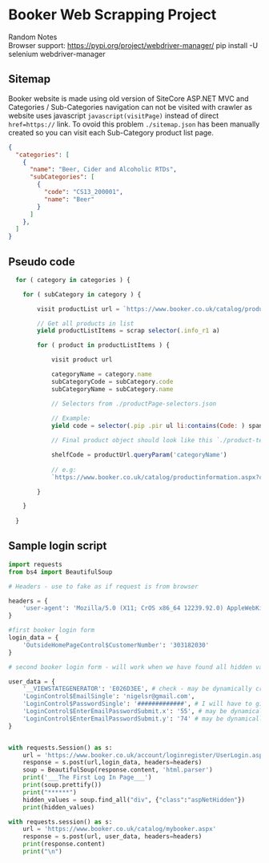 # Booker Web Scrapping Project

Random Notes  
Browser support: https://pypi.org/project/webdriver-manager/
pip install -U selenium webdriver-manager

## Sitemap

Booker website is made using old version of SiteCore ASP.NET MVC and Categories / Sub-Categories navigation can not be visited with crawler as website uses javascript `javascript(visitPage)` instead of direct `href=https://` link.
To ovoid this problem `./sitemap.json` has been manually created so you can visit each Sub-Category product list page.

```json
{
  "categories": [
    {
      "name": "Beer, Cider and Alcoholic RTDs",
      "subCategories": [
        {
          "code": "CS13_200001",
          "name": "Beer"
        }
      ]
    },
  ]
}
```

## Pseudo code

```js
  for ( category in categories ) {

    for ( subCategory in category ) {

        visit productList url = `https://www.booker.co.uk/catalog/products.aspx?categoryName=${subCategory.code}`

        // Get all products in list
        yield productListItems = scrap selector(.info_r1 a)

        for ( product in productListItems ) {

            visit product url

            categoryName = category.name
            subCategoryCode = subCategory.code
            subCategoryName = subCategory.name

            // Selectors from ./productPage-selectors.json
            
            // Example:
            yield code = selector(.pip .pir ul li:contains(Code: ) span)

            // Final product object should look like this `./product-template.json`

            shelfCode = productUrl.queryParam('categoryName')
            
            // e.g:
            `https://www.booker.co.uk/catalog/productinformation.aspx?code=606053&settype=23&categoryName= {{ 307954&CS }} Url=https%3a%2f%2fwww.booker.co.uk%2fcatalog%2fproducts.aspx%3fcategoryName%3dCS13_200001%26view%3dUnGrouped%26multi%3dFalse`

        }

    }
    
  }

```


## Sample login script

```python
import requests
from bs4 import BeautifulSoup

# Headers - use to fake as if request is from browser

headers = {
    'user-agent': 'Mozilla/5.0 (X11; CrOS x86_64 12239.92.0) AppleWebKit/537.36 (KHTML, like Gecko) Chrome/76.0.3809.136 Safari/537.36'
}

#first booker login form 
login_data = {
    'OutsideHomePageControl$CustomerNumber': '303182030'
}

# second booker login form - will work when we have found all hidden values

user_data = {
    '__VIEWSTATEGENERATOR': 'E026D3EE', # check - may be dynamically created
    'LoginControl$EmailSingle': 'nigelsr@gmail.com',
    'LoginControl$PasswordSingle': '#############', # I will have to give this to you :)
    'LoginControl$EnterEmailPasswordSubmit.x': '55', # may be dynamically created
    'LoginControl$EnterEmailPasswordSubmit.y': '74' # may be dynamically created
}


with requests.Session() as s:
    url = 'https://www.booker.co.uk/account/loginregister/UserLogin.aspx'
    response = s.post(url,login_data, headers=headers)
    soup = BeautifulSoup(response.content, 'html.parser')
    print('___The First Log In Page___')
    print(soup.prettify())
    print("******")
    hidden_values = soup.find_all("div", {"class":"aspNetHidden"})
    print(hidden_values)

with requests.session() as s:
    url = 'https://www.booker.co.uk/catalog/mybooker.aspx'
    response = s.post(url, user_data, headers=headers)
    print(response.content)
    print("\n")
```